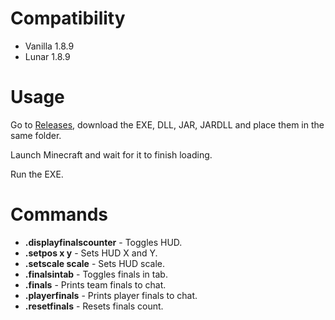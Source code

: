 # Compatibility
* Vanilla 1.8.9
* Lunar 1.8.9

# Usage
Go to [Releases](https://github.com/eshtruz/ExternalFinalsCounter/releases), download the EXE, DLL, JAR, JARDLL and place them in the same folder.

Launch Minecraft and wait for it to finish loading.

Run the EXE.

# Commands
* **.displayfinalscounter** - Toggles HUD.
* **.setpos x y** - Sets HUD X and Y.
* **.setscale scale** - Sets HUD scale.
* **.finalsintab** - Toggles finals in tab.
* **.finals** - Prints team finals to chat.
* **.playerfinals** - Prints player finals to chat.
* **.resetfinals** - Resets finals count.

